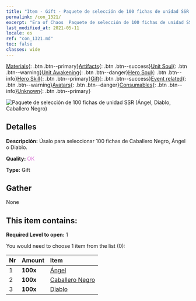 ```yaml
---
title: "Item - Gift - Paquete de selección de 100 fichas de unidad SSR (Ángel, Diablo, Caballero Negro)"
permalink: /con_1321/
excerpt: "Era of Chaos  Paquete de selección de 100 fichas de unidad SSR (Ángel, Diablo, Caballero Negro)"
last_modified_at: 2021-05-11
locale: es
ref: "con_1321.md"
toc: false
classes: wide
---
```

 [Materials](/ItemsES/){: .btn .btn--primary}[Artifacts](/ItemsES/Artifacts/){: .btn .btn--success}[Unit Soul](/ItemsES/UnitSoul/){: .btn .btn--warning}[Unit Awakening](/ItemsES/UnitAwakening/){: .btn .btn--danger}[Hero Soul](/ItemsES/HeroSoul/){: .btn .btn--info}[Hero Skill](/ItemsES/HeroSkill/){: .btn .btn--primary}[Gift](/ItemsES/Gift/){: .btn .btn--success}[Event related](/ItemsES/Events/){: .btn .btn--warning}[Avatars](/ItemsES/Avatars/){: .btn .btn--danger}[Consumables](/ItemsES/Consumables/){: .btn .btn--info}[Unknown](/ItemsES/Unknown/){: .btn .btn--primary}

 ![Paquete de selección de 100 fichas de unidad SSR (Ángel, Diablo, Caballero Negro)](/images/t/i_907374.png)

## Detalles
 **Descripción:** Úsalo para seleccionar 100 fichas de Caballero Negro, Ángel o Diablo.

 **Quality:** <span style="color: #DA70D6">OK</span>

 **Type:** Gift

## Gather

  None

## This item contains:

 **Required Level to open:** 1

 You would need to choose 1 item from the list (0):

  | Nr | Amount |     Item    |
  |:---|:-------|:------------|
  | 1 |  **100x** | [Ángel](/ItemsES/unt_196/) |  | 
  | 2 |  **100x** | [Caballero Negro](/ItemsES/unt_213/) |  | 
  | 3 |  **100x** | [Diablo](/ItemsES/unt_232/) |  | 
